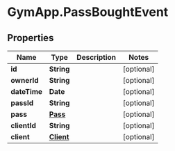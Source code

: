# GymApp.PassBoughtEvent

## Properties
Name | Type | Description | Notes
------------ | ------------- | ------------- | -------------
**id** | **String** |  | [optional] 
**ownerId** | **String** |  | [optional] 
**dateTime** | **Date** |  | [optional] 
**passId** | **String** |  | [optional] 
**pass** | [**Pass**](Pass.md) |  | [optional] 
**clientId** | **String** |  | [optional] 
**client** | [**Client**](Client.md) |  | [optional] 
